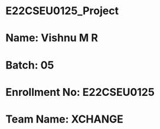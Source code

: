 # E22CSEU0125_Project
# Name: Vishnu M R
# Batch: 05
# Enrollment No: E22CSEU0125
# Team Name: XCHANGE
